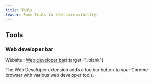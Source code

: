 ```yaml
---
title: Tools
teaser: Some tools to test accessibility.
---
```


## Tools

### Web developer bar

Website : [Web developer bar](https://chrome.google.com/webstore/detail/web-developer/bfbameneiokkgbdmiekhjnmfkcnldhhm "Web developer bar (new window)"){:target="_blank"}

The Web Developer extension adds a toolbar button to your Chrome browser with various web developer tools.


